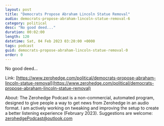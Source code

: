 ```yaml
---
layout: post
title: "Democrats Propose Abraham Lincoln Statue Removal"
audio: democrats-propose-abraham-lincoln-statue-removal-6
category: political
desc: "No good deed..."
duration: 00:02:00
length: 120
datetime: Sat, 04 Feb 2023 03:20:00 +0000
tags: podcast
guid: democrats-propose-abraham-lincoln-statue-removal-0
order: 0
---
```

No good deed...

Link: [https://www.zerohedge.com/political/democrats-propose-abraham-lincoln-statue-removal](https://www.zerohedge.com/political/democrats-propose-abraham-lincoln-statue-removal)

About: The Zerohedge Podcast is a non-commercial, automated program, designed to give people a way to get news from Zerohedge in an audio format.  I am actively working on tweaking and improving the setup to create a better listening experience (February 2023).  Suggestions are welcome: [zerohedgePodcast@outlook.com](mailto:zerohedgePodcast@outlook.com)